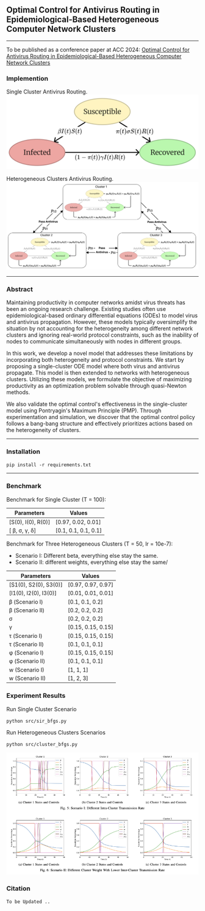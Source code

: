 ## Optimal Control for Antivirus Routing in Epidemiological-Based Heterogeneous Computer Network Clusters

----
To be published as a conference paper at ACC 2024: [Optimal Control for Antivirus Routing in Epidemiological-Based Heterogeneous Computer Network Clusters](assets/preprint.pdf)

### Implemention
Single Cluster Antivirus Routing.
![Single Cluster](assets/singlecluster_updated.png)

Heterogeneous Clusters Antivirus Routing.
![Heterogeneous Clusters](assets/multicluster_large.png)

----

### Abstract
Maintaining productivity in computer networks amidst virus threats has been an ongoing research challenge. Existing studies often use epidemiological-based ordinary differential equations (ODEs) to model virus and antivirus propagation. However, these models typically oversimplify the situation by not accounting for the heterogeneity among different network clusters and ignoring real-world protocol constraints, such as the inability of nodes to communicate simultaneously with nodes in different groups.

In this work, we develop a novel model that addresses these limitations by incorporating both heterogeneity and protocol constraints. We start by proposing a single-cluster ODE model where both virus and antivirus propagate. This model is then extended to networks with heterogeneous clusters. Utilizing these models, we formulate the objective of maximizing productivity as an optimization problem solvable through quasi-Newton methods.

We also validate the optimal control's effectiveness in the single-cluster model using Pontryagin's Maximum Principle (PMP). Through experimentation and simulation, we discover that the optimal control policy follows a bang-bang structure and effectively prioritizes actions based on the heterogeneity of clusters.

---- 

### Installation
    pip install -r requirements.txt

----
### Benchmark
Benchmark for Single Cluster (T = 100):

| Parameters          | Values                |
|---------------------|-----------------------|
| \[S(0), I(0), R(0)] | \[0.97, 0.02, 0.01]   |
| \[ β, σ, γ, δ]      | \[0.1, 0.1, 0.1, 0.1] |


Benchmark for Three Heterogeneous Clusters (T = 50, lr = 10e-7):
- Scenario I: Different beta, everything else stay the same.
- Scenario II: different weights, everything else stay the same/

| Parameters             | Values              |
|------------------------|---------------------|
| \[S1(0), S2(0), S3(0)] | \[0.97, 0.97, 0.97] |
| \[I1(0), I2(0), I3(0)] | \[0.01, 0.01, 0.01] |
| β (Scenario I)         | \[0.1, 0.1, 0.2]    |
| β (Scenario II)        | \[0.2, 0.2, 0.2]    |
| σ                      | \[0.2, 0.2, 0.2]    |
| γ                      | \[0.15, 0.15, 0.15] |
| τ (Scenario I)         | \[0.15, 0.15, 0.15] |
| τ (Scenario II)        | \[0.1, 0.1, 0.1]    |
| φ (Scenario I)         | \[0.15, 0.15, 0.15] |
| φ (Scenario II)        | \[0.1, 0.1, 0.1]    |
| w (Scenario I)         | \[1, 1, 1]          |
| w (Scenario II)        | \[1, 2, 3]          |

### Experiment Results
Run Single Cluster Scenario
```
python src/sir_bfgs.py
```

Run Heterogeneous Clusters Scenarios
```
python src/cluster_bfgs.py
```

![Experiment Results](assets/experiment_results.png)

### Citation
    To be Updated ..